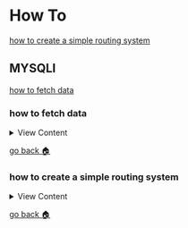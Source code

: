 # How To

[how to create a simple routing system][simple-router]

## MYSQLI

[how to fetch data][fetch-data]

[fetch-data]:#how-to-fetch-data
[simple-router]:#how-to-create-a-simple-routing-system
[home]:#how-to

### how to fetch data

<details>
<summary>
View Content
</summary>

<details>
<summary>
With Functions
</summary>
```php

 <?php

 // connects php to mysql
 $conn = mysqli_connect("localhost","jermaine","yurizan8","Testing");


 // checks if there is a connection error
 if (mysqli_connect_errno())
  {
  echo "Failed to connect to MySQL: " . mysqli_connect_error();
  }


 $sql = "select * from animals";


 ?>


 <main>
    <section class="container">
        <?php
            if($result = mysqli_query($conn, $sql)){

              while($row = mysqli_fetch_assoc($result)){
                  $id = $row["id"];  
                  $animal = $row["animal"];  
                  $sex = $row["sex"];  
                  $farm = $row["farmer_id"];  
                  $create = $row["created_at"];  
                  $update = $row["updated_at"];  

                    echo "<div><h3>$id: $animal</h3> <ul> <li>sex: $sex</li><li>farm id: $farm</li><li>born: $create</li><li>current date: $update</li> </ul></div>";
                }

        }


        mysqli_free_result();
        mysqli_close();
        ?>

    </section>

   </main>
```
</details>


<details>
<summary>
With OOP
</summary>

#### Or with OOP

```php
<?php
$sql = new mysqli("localhost","jermaine","yurizan8","Testing");
if($sql->connect_errno){
    echo "Big Error: ".$sql->connect_error;
}

$query = "select * from animals";
$result = $sql->query($query)
 ?>

 <main>
     <section class="container">
         <?php
             if($result){

               while($row = $result->fetch_assoc()){
                   $id = $row["id"];
                   $animal = $row["animal"];
                   $sex = $row["sex"];
                   $farm = $row["farmer_id"];
                   $create = $row["created_at"];
                   $update = $row["updated_at"];

                     echo "<div><h3>$id: $animal</h3> <ul> <li>sex: $sex</li><li>farm id: $farm</li><li>born: $create</li><li>current date: $update</li> </ul></div>";
                 }

         }


         $result->free();
         $sql->close();
         ?>

     </section>

 </main>

```

</details>


</details>

[go back :house:][home]



###  how to create a simple routing system

<details>
<summary>
View Content
</summary>

1. create an .htaccess file and add this

```
RewriteEngine On
RewriteCond %{REQUEST_FILENAME} !-f
RewriteRule . index.php [L]
RewriteEngine On
```

2. create an index file and add this

```php
$request_uri = explode('?', $_SERVER['REQUEST_URI'], 2);

// Route it up!
switch ($request_uri[0]) {
    // Home page
    case '/':
        require 'views/index.php';
        break;
    // About page
    case '/about':
        require 'views/about.php';
        break;
    // Everything else
    default:
        header('HTTP/1.0 404 Not Found');
        require 'views/404.php';
        break;
}
```
3. Now create index, about, and a 404 page and add whatever code you want in it. And that is about it


</details>

[go back :house:][home]
